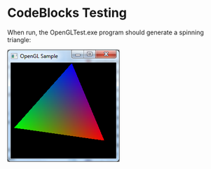# CodeBlocks Testing

When run, the OpenGLTest.exe program should generate a spinning triangle:

![OpenGLTest](OpenGLTest.png?raw=true "OpenGLTest")

